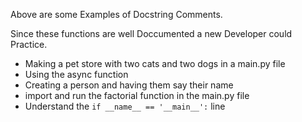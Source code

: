 Above are some Examples of Docstring Comments. 

Since these functions are well Doccumented a new Developer could Practice.

- Making a pet store with two cats and two dogs in a main.py file
- Using the async function
- Creating a person and having them say their name
- import and run the factorial function in the main.py file
- Understand the ```if __name__ == '__main__':``` line
